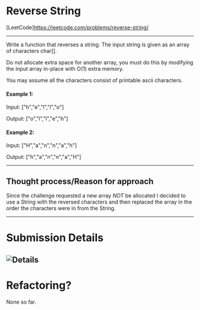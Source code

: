 # Reverse String
[LeetCode]https://leetcode.com/problems/reverse-string/

---
Write a function that reverses a string. The input string is given as an array of characters char[].

Do not allocate extra space for another array, you must do this by modifying the input array in-place with O(1) extra memory.

You may assume all the characters consist of printable ascii characters.

 

#### Example 1:

Input: ["h","e","l","l","o"]

Output: ["o","l","l","e","h"]

#### Example 2:

Input: ["H","a","n","n","a","h"]

Output: ["h","a","n","n","a","H"]

---

## Thought process/Reason for approach

Since the challenge requested a new array *NOT* be allocated I decided to use a String with the reversed characters and then replaced the array in the order the characters were in from the String.

---
# Submission Details
![Details]()
---
# Refactoring?
None so far.